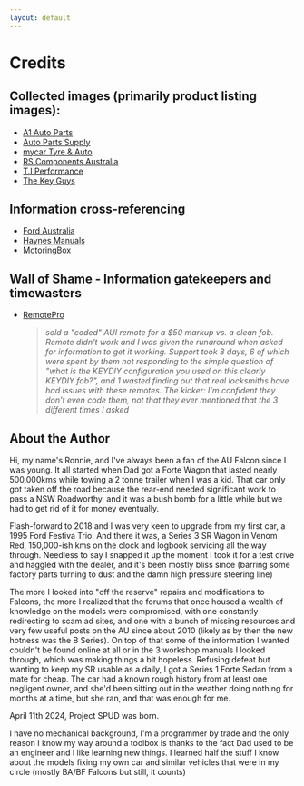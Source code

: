 ```yaml
---
layout: default
---
```


# Credits

## Collected images (primarily product listing images):

- [A1 Auto Parts](https://www.a1auto-parts.com.au/)
- [Auto Parts Supply](https://www.autopartssupply.com.au/)
- [mycar Tyre & Auto](https://www.mycar.com.au/)
- [RS Components Australia](https://au.rs-online.com/)
- [T.I Performance](https://www.tiperformance.com.au/)
- [The Key Guys](https://www.thekeyguys.com.au/)

## Information cross-referencing

- [Ford Australia](https://www.ford.com.au/)
- [Haynes Manuals](https://haynes.com/en-au/ford/falcon/1998-2002-petrol)
- [MotoringBox](https://www.motoringbox.com/)

<!-- ## <span class="good-highlight">Special Thanks - Information sharers and timesavers </span>

-  

-->

## <span class="bad-highlight">Wall of Shame - Information gatekeepers and timewasters</span>

- [RemotePro](https://www.remotepro.com.au/)
  > *sold a "coded" AUI remote for a $50 markup vs. a clean fob. Remote didn't work and I was given the runaround when asked for information to get it working. Support took 8 days, 6 of which were spent by them not responding to the simple question of "what is the KEYDIY configuration you used on this clearly KEYDIY fob?", and 1 wasted finding out that real locksmiths have had issues with these remotes. The kicker: I'm confident they don't even code them, not that they ever mentioned that the 3 different times I asked*

<!--
unconfirmed credits:

- [Ford Australia Customer Support](mailto:foacust1@ford.com)
  > Sent them a pretty technical question, hoping I don't get left on read at least. Even a "can't help" email would be better than what I suspect I'm gonna get
-->


## About the Author

Hi, my name's Ronnie, and I've always been a fan of the AU Falcon since I was young. It all started when Dad got a Forte Wagon that lasted nearly 500,000kms while towing a 2 tonne trailer when I was a kid. That car only got taken off the road because the rear-end needed significant work to pass a NSW Roadworthy, and it was a bush bomb for a little while but we had to get rid of it for money eventually.

Flash-forward to 2018 and I was very keen to upgrade from my first car, a 1995 Ford Festiva Trio. And there it was, a Series 3 SR Wagon in Venom Red, 150,000-ish kms on the clock and logbook servicing all the way through. Needless to say I snapped it up the moment I took it for a test drive and haggled with the dealer, and it's been mostly bliss since (barring some factory parts turning to dust and the damn high pressure steering line)

The more I looked into "off the reserve" repairs and modifications to Falcons, the more I realized that the forums that once housed a wealth of knowledge on the models were compromised, with one constantly redirecting to scam ad sites, and one with a bunch of missing resources and very few useful posts on the AU since about 2010 (likely as by then the new hotness was the B Series). On top of that some of the information I wanted couldn't be found online at all or in the 3 workshop manuals I looked through, which was making things a bit hopeless. Refusing defeat but wanting to keep my SR usable as a daily, I got a Series 1 Forte Sedan from a mate for cheap. The car had a known rough history from at least one negligent owner, and she'd been sitting out in the weather doing nothing for months at a time, but she ran, and that was enough for me.

April 11th 2024, Project SPUD was born.

I have no mechanical background, I'm a programmer by trade and the only reason I know my way around a toolbox is thanks to the fact Dad used to be an engineer and I like learning new things. I learned half the stuff I know about the models fixing my own car and similar vehicles that were in my circle (mostly BA/BF Falcons but still, it counts)